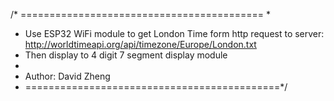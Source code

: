 /* ==========================================
 *
 * Use ESP32 WiFi module to get London Time form http request to server: http://worldtimeapi.org/api/timezone/Europe/London.txt
 * Then display to 4 digit 7 segment display module
 *
 * Author: David Zheng
 * ============================================*/ 
